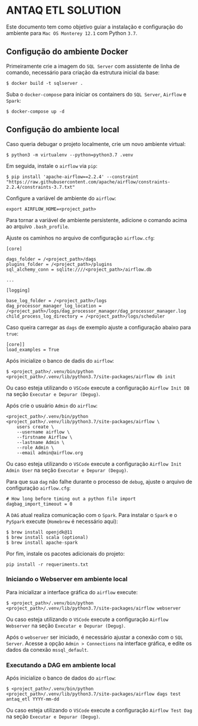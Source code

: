 # ANTAQ ETL SOLUTION

Este documento tem como objetivo guiar a instalação e configuração do ambiente para `Mac OS Monterey 12.1` com Python `3.7`.

## Configução do ambiente Docker

Primeiramente crie a imagem do `SQL Server` com assistente de linha de comando, necessário para criação da estrutura inicial da base:

```shell
$ docker build -t sqlserver .
```

Suba o `docker-compose` para iniciar os containers do `SQL Server`, `Airflow` e `Spark`:

```shell
$ docker-compose up -d
```

## Configução do ambiente local

Caso queria debugar o projeto localmente, crie um novo ambiente virtual:

```shell
$ python3 -m virtualenv --python=python3.7 .venv
```

Em seguida, instale o `airflow` via `pip`:

```shell
$ pip install 'apache-airflow==2.2.4' --constraint "https://raw.githubusercontent.com/apache/airflow/constraints-2.2.4/constraints-3.7.txt"
 ```

Configure a variável de ambiente do `airflow`:

```shell
export AIRFLOW_HOME=<project_path>
```

Para tornar a variável de ambiente persistente, adicione o comando acima ao arquivo `.bash_profile`.

Ajuste os caminhos no arquivo de configuração `airflow.cfg`:

```
[core]

dags_folder = /<project_path>/dags
plugins_folder = /<project_path>/plugins
sql_alchemy_conn = sqlite:////<project_path>/airflow.db

...

[logging]

base_log_folder = /<project_path>/logs
dag_processor_manager_log_location = /<project_path>/logs/dag_processor_manager/dag_processor_manager.log
child_process_log_directory = /<project_path>/logs/scheduler
```

Caso queira carregar as `dags` de exemplo ajuste a configuração abaixo para `true`:

```
[core]]
load_examples = True
```

Após inicialize o banco de dadis do `airflow`:

```shell
$ <project_path>/.venv/bin/python <project_path>/.venv/lib/python3.7/site-packages/airflow db init
```

Ou caso esteja utilizando o `VSCode` execute a configuração `Airflow Init DB` na seção `Executar e Depurar (Degug)`.

Após crie o usuário `Admin` do `airflow`:

```shell
<project_path>/.venv/bin/python <project_path>/.venv/lib/python3.7/site-packages/airflow \
    users create \
    --username airflow \
    --firstname Airflow \
    --lastname Admin \
    --role Admin \
    --email admin@airflow.org
```

Ou caso esteja utilizando o `VSCode` execute a configuração `Airflow Init Admin User` na seção `Executar e Depurar (Degug)`.

Para que sua `dag` não falhe durante o processo de `debug`, ajuste o arquivo de configuração `airflow.cfg`:

```
# How long before timing out a python file import
dagbag_import_timeout = 0
```

A `DAG` atual realiza comunicação com o `Spark`. Para instalar o `Spark` e o `PySpark` execute (`Homebrew` é necessário aqui):

```shell
$ brew install openjdk@11
$ brew install scala (optional)
$ brew install apache-spark
```

Por fim, instale os pacotes adicionais do projeto:

```shell
pip install -r requeriments.txt
```

### Iniciando o Webserver em ambiente local

Para inicializar a interface gráfica do `airflow` execute:

```shell
$ <project_path>/.venv/bin/python <project_path>/.venv/lib/python3.7/site-packages/airflow webserver
```

Ou caso esteja utilizando o `VSCode` execute a configuração `Airflow Webserver` na seção `Executar e Depurar (Degug)`.

Após o `webserver` ser iniciado, é necessário ajustar a conexão com o `SQL Server`. Acesse a opção `Admin > Connections` na interface gráfica, e edite os dados da conexão `mssql_default`.

### Executando a DAG em ambiente local

Após inicialize o banco de dados do `airflow`:

```shell
$ <project_path>/.venv/bin/python <project_path>/.venv/lib/python3.7/site-packages/airflow dags test antaq_etl YYYY-mm-dd
```

Ou caso esteja utilizando o `VSCode` execute a configuração `Airflow Test Dag` na seção `Executar e Depurar (Degug)`.
